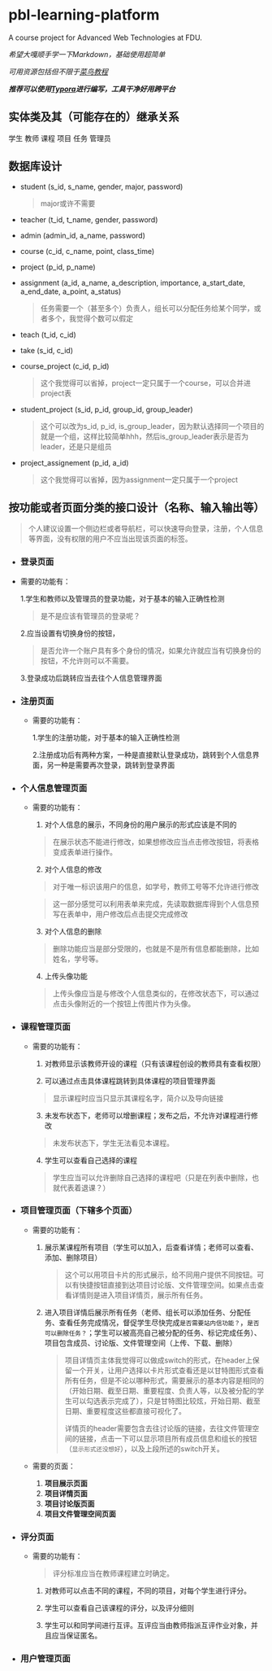 # pbl-learning-platform
A course project for Advanced Web Technologies at FDU. 

*希望大嘎顺手学一下Markdown，基础使用超简单*

*可用资源包括但不限于[菜鸟教程](https://www.runoob.com/markdown/md-tutorial.html)*

***推荐可以使用[Typora](https://typora.io/)进行编写，工具干净好用跨平台***

## 实体类及其（可能存在的）继承关系
学生
教师
课程
项目
任务
管理员


## 数据库设计
- student (s_id, s_name, gender, major, password)  

  > major或许不需要

- teacher (t_id, t_name, gender, password)  

- admin (admin_id, a_name, password)  

- course (c_id, c_name, point, class_time)  

- project (p_id, p_name)  

- assignment (a_id, a_name, a_description, importance, a_start_date, a_end_date, a_point, a_status)  

  > 任务需要一个（甚至多个）负责人，组长可以分配任务给某个同学，或者多个，我觉得个数可以假定

- teach (t_id, c_id)  

- take (s_id, c_id)  

- course_project (c_id, p_id)  

  > 这个我觉得可以省掉，project一定只属于一个course，可以合并进project表

- student_project (s_id, p_id, group_id, group_leader)  

  > 这个可以改为s_id, p_id, is_group_leader，因为默认选择同一个项目的就是一个组，这样比较简单hhh，然后is_group_leader表示是否为leader，还是只是组员

- project_assignement (p_id, a_id)  

  > 这个我觉得可以省掉，因为assignment一定只属于一个project

## 按功能或者页面分类的接口设计（名称、输入输出等）

  > 个人建议设置一个侧边栏或者导航栏，可以快速导向登录，注册，个人信息等界面，没有权限的用户不应当出现该页面的标签。

- ### 登录页面

 - 需要的功能有：
 
    1.学生和教师以及管理员的登录功能，对于基本的输入正确性检测
    
    >是不是应该有管理员的登录呢？
    
    2.应当设置有切换身份的按钮，
    
    >是否允许一个账户具有多个身份的情况，如果允许就应当有切换身份的按钮，不允许则可以不需要。
    
    3.登录成功后跳转应当去往个人信息管理界面
    
- ### 注册页面

    - 需要的功能有：
    
      1.学生的注册功能，对于基本的输入正确性检测
      
      2.注册成功后有两种方案，一种是直接默认登录成功，跳转到个人信息界面，另一种是需要再次登录，跳转到登录界面
      
- ### 个人信息管理页面

    - 需要的功能有：
    
      1. 对个人信息的展示，不同身份的用户展示的形式应该是不同的
      
      > 在展示状态不能进行修改，如果想修改应当点击修改按钮，将表格变成表单进行操作。
      
      2. 对个人信息的修改
      
      > 对于唯一标识该用户的信息，如学号，教师工号等不允许进行修改
      
      > 这一部分感觉可以利用表单来完成，先读取数据库得到个人信息预写在表单中，用户修改后点击提交完成修改
      
      3. 对个人信息的删除
      
      > 删除功能应当是部分受限的，也就是不是所有信息都能删除，比如姓名，学号等。
      
      4. 上传头像功能
      
      > 上传头像应当是与修改个人信息类似的，在修改状态下，可以通过点击头像附近的一个按钮上传图片作为头像。
      
- ### 课程管理页面
    
     - 需要的功能有：
        
        1. 对教师显示该教师开设的课程（只有该课程创设的教师具有查看权限）
        
        2. 可以通过点击具体课程跳转到具体课程的项目管理界面
        
         > 显示课程时应当只显示其课程名字，简介以及导向链接
         
        3. 未发布状态下，老师可以增删课程；发布之后，不允许对课程进行修改
        
          > 未发布状态下，学生无法看见本课程。
        
        4. 学生可以查看自己选择的课程
        
          > 学生应当可以允许删除自己选择的课程吧（只是在列表中删除，也就代表着退课？）
 
- ### 项目管理页面（下辖多个页面）

  - 需要的功能有：

    1. 展示某课程所有项目（学生可以加入，后查看详情；老师可以查看、添加、删除项目）

       > 这个可以用项目卡片的形式展示，给不同用户提供不同按钮。可以有快捷按钮直接到达项目讨论版、文件管理空间。如果点击查看详情则是进入项目详情页，展示所有任务。

    2. 进入项目详情后展示所有任务（老师、组长可以添加任务、分配任务、查看任务完成情况，督促学生尽快完成`是否需要站内信功能？`，`是否可以删除任务？`；学生可以被高亮自己被分配的任务、标记完成任务）、项目包含成员、讨论版、文件管理空间（上传、下载、删除）

       > 项目详情页主体我觉得可以做成switch的形式，在header上保留一个开关，让用户选择以卡片形式查看还是以甘特图形式查看所有任务，但是不论以哪种形式，需要展示的基本内容是相同的（开始日期、截至日期、重要程度、负责人等，以及被分配的学生可以勾选表示完成了），只是甘特图比较炫，开始日期、截至日期、重要程度这些都直接可视化了。
       >
       > 详情页的header需要包含去往讨论版的链接，去往文件管理空间的链接，点击一下可以显示项目所有成员信息和组长的按钮（`显示形式还没想好`），以及上段所述的switch开关。

  - 需要的页面：

    1. **项目展示页面**
    2. **项目详情页面**
    3. **项目讨论版页面**
    4. **项目文件管理空间页面**

- ### 评分页面
    - 需要的功能有：
    
      > 评分标准应当在教师课程建立时确定。
      
      1. 对教师可以点击不同的课程，不同的项目，对每个学生进行评分。
      
      2. 学生可以查看自己该课程的评分，以及评分细则
      
      3. 学生可以和同学间进行互评。互评应当由教师指派互评作业对象，并且应当保证匿名。
   
- ### 用户管理页面

